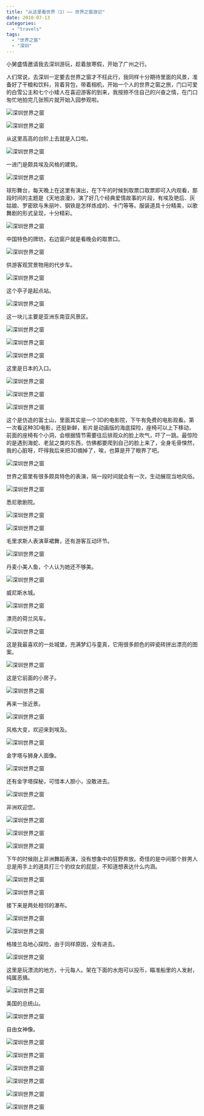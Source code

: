```yaml
---
title: "从这里看世界（1）——	世界之窗游记"
date: 2010-07-13
categories: 
  - "travels"
tags: 
  - "世界之窗"
  - "深圳"
---
```


小舅盛情邀请我去深圳游玩，趁着放寒假，开始了广州之行。

人们常说，去深圳一定要去世界之窗才不枉此行，我同样十分期待里面的风景，准备好了干粮和饮料，背着背包，带着相机，开始一个人的世界之窗之旅，门口可爱的白雪公主和七个小矮人在喜迎游客的到来，我按捺不住自己的兴奋之情，在门口匆忙地拍完几张照片就开始入园参观啦。

![深圳世界之窗](images/5645988733_d1883fb763_z.jpg)<!--more-->

![深圳世界之窗](images/5646553040_8cd0942a9a_z.jpg)

从这里高高的台阶上去就是入口啦。

![深圳世界之窗](images/5645989683_a781c39e03_z.jpg)

一进门是颇具埃及风格的建筑。

![深圳世界之窗](images/5645990069_5f86c1f2b7_z.jpg)

球形舞台，每天晚上在这里有演出，在下午的时候到取票口取票即可入内观看，那段时间的主题是《天地浪漫》，演了好几个经典爱情故事的片段，有埃及艳后、灰姑娘、罗密欧与朱丽叶、钢铁是怎样炼成的、卡门等等。服装道具十分精美，以歌舞剧的形式呈现，十分精彩。

![深圳世界之窗](images/5645990663_51812b9803_z.jpg)

中国特色的牌坊，右边窗户就是看晚会的取票口。

![深圳世界之窗](images/5645991059_a48dc0a31a_z.jpg)

供游客观赏景物用的代步车。

![深圳世界之窗](images/5645991615_645df3aa12_z.jpg)

这个亭子是起点站。

![深圳世界之窗](images/5645991999_1c49fff210_z.jpg)

这一块儿主要是亚洲东南亚风景区。

![深圳世界之窗](images/5646556162_f6080e7bdd_z.jpg)

![深圳世界之窗](images/5645992801_d7908499a8_z.jpg)

![深圳世界之窗](images/5646557912_9c48d0591b_z.jpg)

这里是日本的入口。

![深圳世界之窗](images/5645994957_11625f606c_z.jpg)

![深圳世界之窗](images/5646558952_c0269a8e8a_z.jpg)

![深圳世界之窗](images/5646548420_069d0c7947_z.jpg)

这个是仿造的富士山，里面其实是一个3D的电影院，下午有免费的电影观看。第一次看这种3D电影，还挺新鲜，影片是动画版的海底探险，座椅可以上下移动，前面的座椅有个小洞，会根据情节需要往后排观众的脸上吹气，吓了一跳。最惊险的是遇到海蛇、老鼠之类的东西，仿佛都要爬到自己的脸上来了，全身毛骨悚然，我的心脏呀，吓得我后来把3D摘掉了，唉，也算是开了眼界了吧。

![深圳世界之窗](images/5645995749_21f830c30b_z.jpg)

世界之窗里有很多颇具特色的表演，隔一段时间就会有一次，生动展现当地风俗。

![深圳世界之窗](images/5646549520_ba6bc3e98c_z.jpg)

悉尼歌剧院。

![深圳世界之窗](images/5646549978_f424dc080b_z.jpg)

![深圳世界之窗](images/5645986543_34519a37b7_z.jpg)

毛里求斯人表演草裙舞，还有游客互动环节。

![深圳世界之窗](images/5646550904_a624732b80_z.jpg)

丹麦小美人鱼，个人认为她还不够美。

![深圳世界之窗](images/5645987459_1fb57d8452_z.jpg)

威尼斯水城。

![深圳世界之窗](images/5645988297_50b129864d_z.jpg)

漂亮的荷兰风车。

![深圳世界之窗](images/5645886653_f983af9a13_z.jpg)

这是我最喜欢的一处城堡，充满梦幻与童真，它用很多颜色的碎瓷砖拼出漂亮的图案。

![深圳世界之窗](images/5645887021_b10761e0db_z.jpg)

这是它前面的小房子。

![深圳世界之窗](images/5645887395_a835e58b64_z.jpg)

再来一张近景。

![深圳世界之窗](images/5645887921_36e60b3937_z.jpg)

风格大变，欢迎来到埃及。

![深圳世界之窗](images/5646451982_e2c3f12847_z.jpg)

金字塔与狮身人面像。

![深圳世界之窗](images/5645888663_1de7f5f378_z.jpg)

还有金字塔探秘，可惜本人胆小，没敢进去。

![深圳世界之窗](images/5646454006_9a2d0171b9_z.jpg)

非洲欢迎您。

![深圳世界之窗](images/5645889861_14ab3a0a2d_z.jpg)

![深圳世界之窗](images/5645889033_ea1153c957_z.jpg)

![深圳世界之窗](images/5646453164_1380bb8cbf_z.jpg)

下午的时候刚上非洲舞蹈表演，没有想象中的狂野奔放。奇怪的是中间那个胖男人总是用手上的道具打三个豹纹女的屁屁，不知道想表达什么内涵。

![深圳世界之窗](images/5646022941_ba06330981_z.jpg)

![深圳世界之窗](images/5646023433_af9ce0936d_z.jpg)

接下来是两处相邻的瀑布。

![深圳世界之窗](images/5646455968_28d364accd_z.jpg)

![深圳世界之窗](images/5646456314_1822bafcb4_z.jpg)

格陵兰岛地心探险，由于同样原因，没有进去。

![深圳世界之窗](images/5645893381_a294f1e684_z.jpg)

这里是玩漂流的地方，十元每人。架在下面的水炮可以投币，瞄准船里的人发射，纯属恶搞。

![深圳世界之窗](images/5645893723_e264f182af_z.jpg)

美国的总统山。

![深圳世界之窗](images/5645894093_cba93af302_z.jpg)

自由女神像。

![深圳世界之窗](images/5646463884_259cb4c0d5_z.jpg)

![深圳世界之窗](images/5646459526_84b00acdc6_z.jpg)

![深圳世界之窗](images/5645896285_2e150e842c_z.jpg)

![深圳世界之窗](images/5645896677_9bc5171189_z.jpg)

![深圳世界之窗](images/5646461644_db14e406d2_z.jpg)

![深圳世界之窗](images/5645898349_a8bf5e3bbd_z.jpg)
